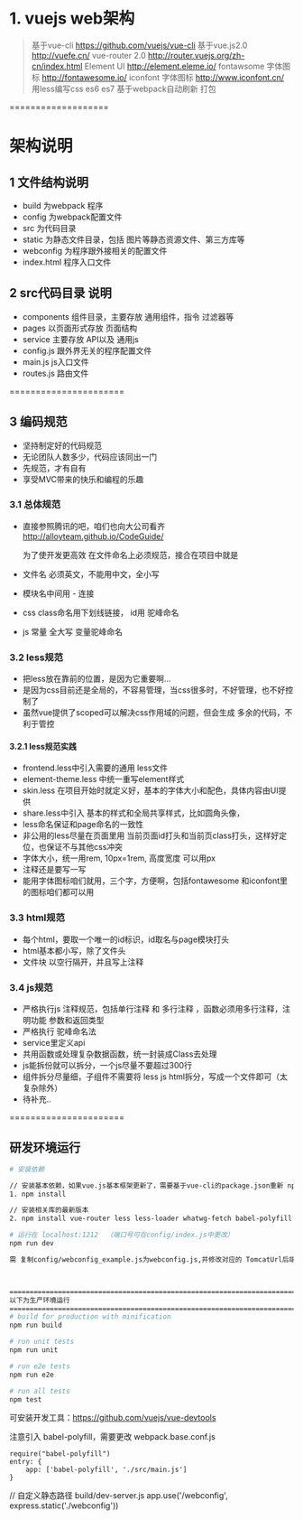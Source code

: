 # 1. vuejs web架构

> 基于vue-cli https://github.com/vuejs/vue-cli
> 基于vue.js2.0 http://vuefe.cn/
> vue-router 2.0  http://router.vuejs.org/zh-cn/index.html
> Element UI http://element.eleme.io/
> fontawsome 字体图标  http://fontawesome.io/
> iconfont 字体图标 http://www.iconfont.cn/
> 用less编写css
> es6 es7
> 基于webpack自动刷新 打包

===================
# 架构说明

## 1 文件结构说明

- build 为webpack 程序
- config 为webpack配置文件
- src 为代码目录
- static 为静态文件目录，包括 图片等静态资源文件、第三方库等
- webconfig 为程序跟外接相关的配置文件
- index.html 程序入口文件

## 2 src代码目录 说明
- components 组件目录，主要存放 通用组件，指令 过滤器等
- pages 以页面形式存放 页面结构
- service 主要存放 API以及 通用js
- config.js 跟外界无关的程序配置文件
- main.js js入口文件
- routes.js 路由文件

======================


## 3 编码规范

- 坚持制定好的代码规范
- 无论团队人数多少，代码应该同出一门
- 先规范，才有自有
- 享受MVC带来的快乐和编程的乐趣


### 3.1 总体规范

- 直接参照腾讯的吧，咱们也向大公司看齐  http://alloyteam.github.io/CodeGuide/
  
  为了使开发更高效
   在文件命名上必须规范，接合在项目中就是
 - 文件名 必须英文，不能用中文，全小写
 - 模块名中间用 - 连接
 - css class命名用下划线链接， id用 驼峰命名
 - js 常量 全大写  变量驼峰命名


### 3.2 less规范


- 把less放在靠前的位置，是因为它重要啊...
- 是因为css目前还是全局的，不容易管理，当css很多时，不好管理，也不好控制了
- 虽然vue提供了scoped可以解决css作用域的问题，但会生成 多余的代码，不利于管控


#### 3.2.1 less规范实践

 - frontend.less中引入需要的通用 less文件
 - element-theme.less 中统一重写element样式
 - skin.less 在项目开始时就定义好，基本的字体大小和配色，具体内容由UI提供
 - share.less中引入 基本的样式和全局共享样式，比如圆角头像，
 - less命名保证和page命名的一致性
 - 非公用的less尽量在页面里用 当前页面id打头和当前页class打头，这样好定位，也保证不与其他css冲突
 - 字体大小，统一用rem, 10px=1rem, 高度宽度 可以用px
 - 注释还是要写一写
 - 能用字体图标咱们就用，三个字，方便啊，包括fontawesome 和iconfont里的图标咱们都可以用
 
 
### 3.3 html规范
 - 每个html，要取一个唯一的id标识，id取名与page模块打头
 - html基本都小写，除了文件头
 - 文件块 以空行隔开，并且写上注释
 

### 3.4 js规范
 - 严格执行js 注释规范，包括单行注释 和 多行注释 ，函数必须用多行注释，注明功能 参数和返回类型
 - 严格执行 驼峰命名法
 - service里定义api
 - 共用函数或处理复杂数据函数，统一封装成Class去处理
 - js能拆份就可以拆分，一个js尽量不要超过300行
 - 组件拆分尽量细，子组件不需要将 less js html拆分，写成一个文件即可（太复杂除外）
 - 待补充..



======================
## 研发环境运行

``` bash
# 安装依赖

// 安装基本依赖，如果vue.js基本框架更新了，需要基于vue-cli的package.json重新 npm install一下
1. npm install

// 安装相关库的最新版本
2. npm install vue-router less less-loader whatwg-fetch babel-polyfill element-ui

# 运行在 localhost:1212  （端口号可在config/index.js中更改）
npm run dev

需 复制config/webconfig_example.js为webconfig.js,并修改对应的 TomcatUrl后端地址



=========================================================================
以下为生产环境运行
=========================================================================
# build for production with minification
npm run build

# run unit tests
npm run unit

# run e2e tests
npm run e2e

# run all tests
npm test
```

可安装开发工具：https://github.com/vuejs/vue-devtools


注意引入  babel-polyfill，需要更改 webpack.base.conf.js

```
require("babel-polyfill")
entry: {
    app: ['babel-polyfill', './src/main.js']
}
```

// 自定义静态路径 build/dev-server.js
app.use('/webconfig', express.static('./webconfig'))
